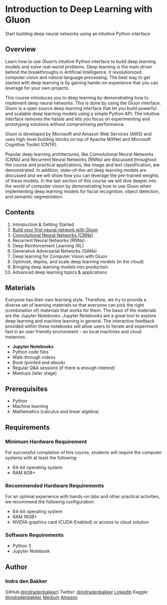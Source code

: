 # Introduction to Deep Learning with Gluon
Start building deep neural networks using an intuitive Python interface

## Overview
Learn how to use Gluon’s intuitive Python interface to build deep learning models and solve real-world problems. Deep learning is the main driver behind the breakthroughs in Artificial Intelligence, it revolutionized computer vision and natural language processing. The best way to get started with deep learning is by gaining hands-on experience that you can leverage for your own projects. 

This course introduces you to deep learning by demonstrating how to implement deep neural networks. This is done by using the Gluon interface. Gluon is a open source deep learning interface that let you build powerful and scalable deep learning models using a simple Python API. The intuitive interface removes the hassle and lets you focus on experimenting and prototyping solutions without compromising performance.

Gluon is developed by Microsoft and Amazon Web Services (AWS) and uses high-level building blocks on top of Apache MXNet and Microsoft Cognitive Toolkit (CNTK).

Popular deep learning architectures, like Convolutional Neural Networks (CNNs) and Recurrent Neural Networks (RNNs) are discussed throughout the course and practical applications, like image and text classification, are demonstrated. In addition, state-of-the-art deep learning models are discussed and we will show how you can leverage the pre-trained weights of these models. In the last section of this course we will dive deeper into the world of computer vision by demonstrating how to use Gluon when implementing deep learning models for facial recognition, object detection, and semantic segmentation.

## Contents
1. Introduction & Getting Started
2. [Build your first neural network with Gluon](https://github.com/indradenbakker/Introduction-to-Deep-Learning-with-Gluon/tree/master/Chapter02_Build-your-first-neural-network-with-Gluon#chapter-2---build-your-first-neural-network-with-gluon)
3. [Convolutional Neural Networks (CNNs)](https://github.com/indradenbakker/Introduction-to-Deep-Learning-with-Gluon/tree/master/Chapter03_Convolutional-Neural-Networks-(CNNs))
4. Recurrent Neural Networks (RNNs)
5. Deep Reinforcement Learning (RL)
6. Generative Adversarial Networks (GANs)
7. Deep learning for Computer Vision with Gluon
8. Optimize, deploy, and scale deep learning models (in the cloud)
9. Bringing deep learning models into production
10. Advanced deep learning topics & applications

## Materials
Everyone has their own learning style. Therefore, we try to provide a diverse set of learning materials so that everyone can pick the right (combination of) materials that works for them. The basis of the materials are the Jupyter Notebooks. Jupyter Notebooks are a great tool to explore deep learning and machine learning in general. The interactive feedback provided within these notebooks will allow users to iterate and experiment fast in an user friendly environment - on local machines and cloud instances.
* __Jupyter Notebooks__
* Python code files
* Walk-through videos
* Book (printed and ebook)
* Regular Q&A sessions (if there is enough interest)
* Meetups (later stage)

## Prerequisites
* Python
* Machine learning
* Mathematics (calculus and linear algebra)

## Requirements
### Minimum Hardware Requirement
For successful completion of this course, students will require the computer systems with at least the following:
- 64-bit operating system
- RAM 8GB+

### Recommended Hardware Requirements
For an optimal experience with hands-on labs and other practical activities, we recommend the following configuration:
- 64-bit operating system
- RAM 16GB+
- NVIDIA graphics card (CUDA-Enabled) or access to cloud solution

### Software Requirements
- Python 3
- Jupyter Notebook

## Author
### Indra den Bakker
GitHub:[@indradenbakker](https://github.com/indradenbakker))
Twitter: [@indradenbakker](https://twitter.com/indradenbakker)
[LinkedIn](https://www.linkedin.com/in/indradenbakker/)
Kaggle: [@indradenbakker](https://www.kaggle.com/indradenbakker)
[Medium](https://medium.com/@indra.den.bakker)
[Amazon](https://www.amazon.com/author/indradenbakker)

